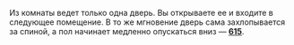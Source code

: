 Из комнаты ведет только одна дверь. Вы открываете ее и входите в следующее помещение. В то же мгновение дверь сама захлопывается за спиной, а пол начинает медленно опускаться вниз — [**615**](#n_615).

